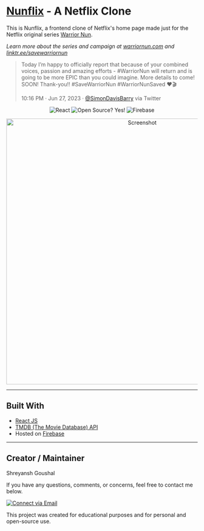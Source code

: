 # [Nunflix](https://nunflix-6e5b3.web.app/) - A Netflix Clone

This is Nunflix, a frontend clone of Netflix's home page made just for the Netflix original series [Warrior Nun](https://www.imdb.com/title/tt9059350/).

*Learn more about the series and campaign at [warriornun.com](https://www.warriornun.com/) and [linktr.ee/savewarriornun](https://linktr.ee/savewarriornun)*

> Today I’m happy to officially report that because of your combined voices, passion and amazing efforts - #WarriorNun will return and is going to be more EPIC than you could imagine. More details to come! SOON! Thank-you!! #SaveWarriorNun #WarriorNunSaved ❤️🎬
> 
> 10:16 PM · Jun 27, 2023 · [@SimonDavisBarry](https://twitter.com/SimonDavisBarry/status/1673923368381448192) via Twitter


<p align="center">
    <img alt="React" src="https://img.shields.io/badge/-React-61DBFB?style=flat&logo=react&logoColor=FFFFFF"/>
    <img alt="Open Source? Yes!" src="https://badgen.net/badge/Open%20Source%20%3F/Yes%21/blue?icon=github"/>
    <img alt="Firebase" src="https://img.shields.io/badge/-Firebase-039BE5?style=flat&logo=firebase&logoColor=FFA611"/>
</p>


<p align="center">
    <img alt="Screenshot" src="./public/img/readme/screenshot.png" width="700px">
</p>

---

## Built With
- [React JS](https://reactjs.org/docs/getting-started.html)
- [TMDB (The Movie Database) API](https://developers.themoviedb.org/3/getting-started)
- Hosted on [Firebase](https://firebase.google.com/docs/hosting)

---

## Creator / Maintainer

Shreyansh Goushal

If you have any questions, comments, or concerns, feel free to contact me below.

<p align="left">
  <a href="mailto:goushalshreyansh@gmail.com">
    <img alt="Connect via Email" src="https://img.shields.io/badge/Gmail-c14438?style=flat&logo=Gmail&logoColor=white" />
  </a>
</p>

This project was created for educational purposes and for personal and open-source use.

